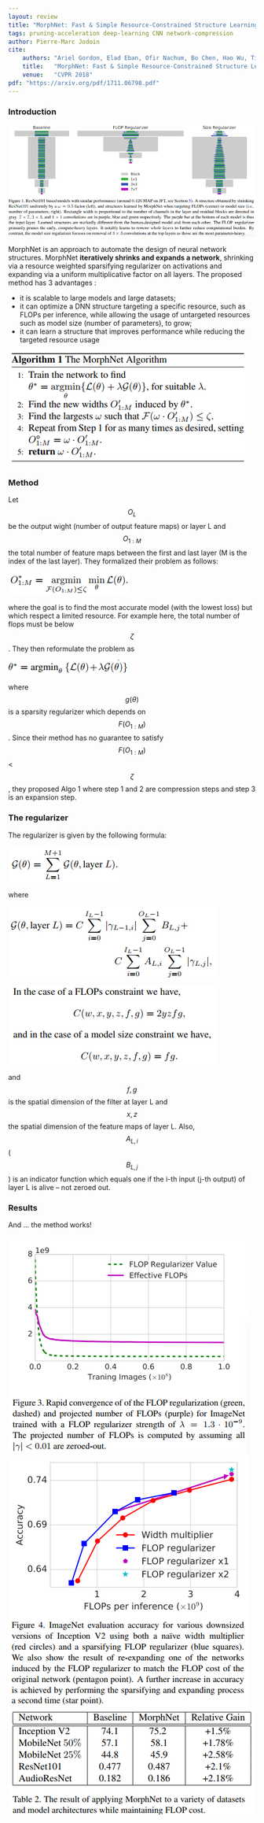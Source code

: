 ```yaml
---
layout: review
title: "MorphNet: Fast & Simple Resource-Constrained Structure Learning of Deep Networks"
tags: pruning-acceleration deep-learning CNN network-compression
author: Pierre-Marc Jodoin
cite:
    authors: "Ariel Gordon, Elad Eban, Ofir Nachum, Bo Chen, Hao Wu, Tien-Ju Yang, Edward Choi"
    title:   "MorphNet: Fast & Simple Resource-Constrained Structure Learning of Deep Networks"
    venue:   "CVPR 2018"
pdf: "https://arxiv.org/pdf/1711.06798.pdf"
---
```


### Introduction

![](/article/images/morphNet/sc01.png)

MorphNet is an approach to automate the design of neural network structures. MorphNet **iteratively shrinks and expands a network**, shrinking via a resource weighted 
sparsifying regularizer on activations and expanding via a uniform multiplicative factor on all layers.  The proposed method has 3 advantages :

* it is scalable to large models and large datasets; 
* it can optimize a DNN structure targeting a specific resource, such as FLOPs per inference, while allowing the usage of untargeted resources such as model size (number of parameters), to grow;
* it can learn a structure that improves performance while reducing the targeted resource usage

![](/article/images/morphNet/sc02.png)

### Method

Let $$ O_L $$ be the output wight (number of output feature maps) or layer L and $$ O_{1:M} $$ the total number of feature maps between the first and last layer (M is the index of the last layer).  They formalized their problem as follows:


![](/article/images/morphNet/sc03.png)


where the goal is to find the most accurate model (with the lowest loss) but which respect a limited resource.  For example here, the total number of flops must be below $$\zeta$$.  They then reformulate the problem as

![](/article/images/morphNet/sc04.png)

where $$g(\theta)$$ is a sparsity regularizer which depends on $$ F(O_{1:M} )$$.  Since their method has no guarantee to satisfy $$F(O_{1:M})$$ < $$ \zeta $$, they proposed Algo 1 where step 1 and 2 are compression steps and step 3 is an expansion step.


### The regularizer

The regularizer is given by the following formula:

![](/article/images/morphNet/sc05.png)  

where

![](/article/images/morphNet/sc06.png)  


![](/article/images/morphNet/sc08.png)  

and $$f,g$$ is the spatial dimension of the filter at layer L and $$x,z $$ the spatial dimension of the feature maps of layer L.  Also, $$A_{L,i}$$ ($$B_{L,j}$$) is an indicator function which equals one
if the i-th input (j-th output) of layer L is alive – not zeroed out.


### Results

And ... the method works!

![](/article/images/morphNet/sc10.png)   
![](/article/images/morphNet/sc11.png)   
![](/article/images/morphNet/sc12.png)   

